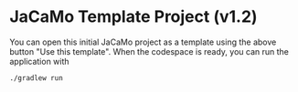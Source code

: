 # JaCaMo Template Project (v1.2)

You can open this initial JaCaMo project as a template using the above button "Use this template". When the codespace is ready, you can run the application with 

````
./gradlew run
````

